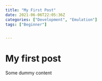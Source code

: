 ```yaml
---
title: "My First Post"
date: 2021-06-06T22:05:36Z
categories: ["Development", "Emulation"]
tags: ["Beginner"]


---
```


# My first post

Some dummy content
